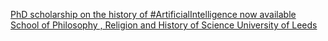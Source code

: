 [PhD scholarship on the history of #ArtificialIntelligence now available   School of Philosophy , Religion and History of Science   University of Leeds](https://qi.tc/qi/111683)